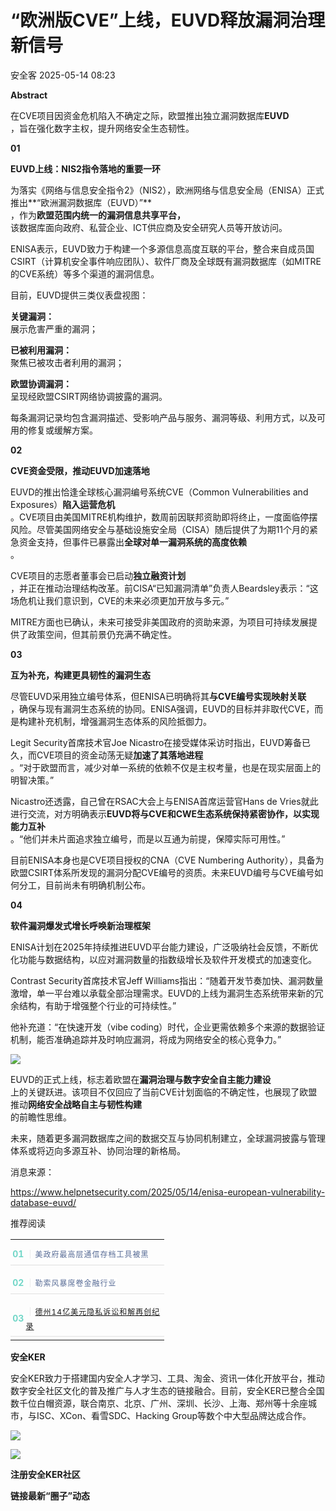 #  “欧洲版CVE”上线，EUVD释放漏洞治理新信号   
 安全客   2025-05-14 08:23  
  
**Abstract**  
  
在CVE项目因资金危机陷入不确定之际，欧盟推出独立漏洞数据库**EUVD**  
，旨在强化数字主权，提升网络安全生态韧性。  
  
  
**01**  
  
**EUVD上线：NIS2指令落地的重要一环**  
  
  
为落实《网络与信息安全指令2》（NIS2），欧洲网络与信息安全局（ENISA）正式推出**“欧洲漏洞数据库（EUVD）”**  
，作为**欧盟范围内统一的漏洞信息共享平台，**  
该数据库面向政府、私营企业、ICT供应商及安全研究人员等开放访问。  
  
  
ENISA表示，EUVD致力于构建一个多源信息高度互联的平台，整合来自成员国CSIRT（计算机安全事件响应团队）、软件厂商及全球既有漏洞数据库（如MITRE的CVE系统）等多个渠道的漏洞信息。  
  
  
目前，EUVD提供三类仪表盘视图：  
  
  
**关键漏洞：**  
展示危害严重的漏洞；  
  
**已被利用漏洞：**  
聚焦已被攻击者利用的漏洞；  
  
**欧盟协调漏洞：**  
呈现经欧盟CSIRT网络协调披露的漏洞。  
  
  
每条漏洞记录均包含漏洞描述、受影响产品与服务、漏洞等级、利用方式，以及可用的修复或缓解方案。  
  
  
**02**  
  
**CVE资金受限，推动EUVD加速落地**  
  
  
EUVD的推出恰逢全球核心漏洞编号系统CVE（Common Vulnerabilities and Exposures）**陷入运营危机**  
。CVE项目由美国MITRE机构维护，数周前因联邦资助即将终止，一度面临停摆风险。尽管美国网络安全与基础设施安全局（CISA）随后提供了为期11个月的紧急资金支持，但事件已暴露出**全球对单一漏洞系统的高度依赖**  
。  
  
  
CVE项目的志愿者董事会已启动**独立融资计划**  
，并正在推动治理结构改革。前CISA“已知漏洞清单”负责人Beardsley表示：“这场危机让我们意识到，CVE的未来必须更加开放与多元。”  
  
  
MITRE方面也已确认，未来可接受非美国政府的资助来源，为项目可持续发展提供了政策空间，但其前景仍充满不确定性。  
  
  
**03**  
  
**互为补充，构建更具韧性的漏洞生态**  
  
  
尽管EUVD采用独立编号体系，但ENISA已明确将其**与CVE编号实现映射关联**  
，确保与现有漏洞生态系统的协同。ENISA强调，EUVD的目标并非取代CVE，而是构建补充机制，增强漏洞生态体系的风险抵御力。  
  
  
Legit Security首席技术官Joe Nicastro在接受媒体采访时指出，EUVD筹备已久，而CVE项目的资金动荡无疑**加速了其落地进程**  
。“对于欧盟而言，减少对单一系统的依赖不仅是主权考量，也是在现实层面上的明智决策。”  
  
  
Nicastro还透露，自己曾在RSAC大会上与ENISA首席运营官Hans de Vries就此进行交流，对方明确表示**EUVD将与CVE和CWE生态系统保持紧密协作，以实现能力互补**  
。“他们并未片面追求独立编号，而是以互通为前提，保障实际可用性。”  
  
  
目前ENISA本身也是CVE项目授权的CNA（CVE Numbering Authority），具备为欧盟CSIRT体系所发现的漏洞分配CVE编号的资质。未来EUVD编号与CVE编号如何分工，目前尚未有明确机制公布。  
  
  
**04**  
  
**软件漏洞爆发式增长呼唤新治理框架**  
  
  
ENISA计划在2025年持续推进EUVD平台能力建设，广泛吸纳社会反馈，不断优化功能与数据结构，以应对漏洞数量的指数级增长及软件开发模式的加速变化。  
  
  
Contrast Security首席技术官Jeff Williams指出：“随着开发节奏加快、漏洞数量激增，单一平台难以承载全部治理需求。EUVD的上线为漏洞生态系统带来新的冗余结构，有助于增强整个行业的可持续性。”  
  
  
他补充道：“在快速开发（vibe coding）时代，企业更需依赖多个来源的数据验证机制，能否准确追踪并及时响应漏洞，将成为网络安全的核心竞争力。”  
  
  
![](https://mmbiz.qpic.cn/sz_mmbiz_png/Ok4fxxCpBb5RcmQ8t5rl1lj4D83Oa31ibI4Staq94zOMgubXFcmJ14AUYAbcl7HhRxNeCsCwibroAwRqYACSO3Kw/640?wx_fmt=png&from=appmsg "")  
  
  
EUVD的正式上线，标志着欧盟在**漏洞治理与数字安全自主能力建设**  
上的关键跃进。该项目不仅回应了当前CVE计划面临的不确定性，也展现了欧盟推动**网络安全战略自主与韧性构建**  
的前瞻性思维。  
  
  
未来，随着更多漏洞数据库之间的数据交互与协同机制建立，全球漏洞披露与管理体系或将迈向多源互补、协同治理的新格局。  
  
  
消息来源：  
  
https://www.helpnetsecurity.com/2025/05/14/enisa-european-vulnerability-database-euvd/  
  
  
推荐阅读  
  
  
  
  
  
<table><tbody><tr style="box-sizing: border-box;"><td data-colwidth="100.0000%" width="100.0000%" style="border-width: 1px;border-color: rgb(62, 62, 62);border-style: none;box-sizing: border-box;padding: 0px;"><section style="box-sizing: border-box;"><section style="display: flex;flex-flow: row;margin: 10px 0% 0px;justify-content: flex-start;box-sizing: border-box;"><section style="display: inline-block;vertical-align: middle;width: auto;min-width: 10%;max-width: 100%;height: auto;flex: 0 0 auto;align-self: center;box-shadow: rgb(0, 0, 0) 0px 0px 0px;box-sizing: border-box;"><section style="font-size: 14px;color: rgb(115, 215, 200);line-height: 1;letter-spacing: 0px;text-align: center;box-sizing: border-box;"><p style="margin: 0px;padding: 0px;box-sizing: border-box;"><strong style="box-sizing: border-box;"><span leaf="">01</span></strong></p></section></section><section style="display: inline-block;vertical-align: middle;width: auto;flex: 100 100 0%;align-self: center;height: auto;box-sizing: border-box;"><section style="font-size: 14px;letter-spacing: 1px;line-height: 1.8;color: rgb(140, 140, 140);box-sizing: border-box;"><p style="white-space: normal;margin: 0px;padding: 0px;box-sizing: border-box;"><span style="color: rgb(224, 224, 224);box-sizing: border-box;"><span leaf="">｜</span></span><span style="font-size: 12px;box-sizing: border-box;"><span leaf=""><a style="-webkit-tap-highlight-color: rgba(0, 0, 0, 0);margin: 0px;padding: 0px;outline: 0px;color: rgb(87, 107, 149);text-decoration: none;-webkit-user-drag: none;cursor: default;max-width: 100%;font-family: &#34;PingFang SC&#34;, system-ui, -apple-system, BlinkMacSystemFont, &#34;Helvetica Neue&#34;, &#34;Hiragino Sans GB&#34;, &#34;Microsoft YaHei UI&#34;, &#34;Microsoft YaHei&#34;, Arial, sans-serif;font-size: 12px;font-style: normal;font-variant-ligatures: normal;font-variant-caps: normal;font-weight: 400;letter-spacing: 1px;orphans: 2;text-align: justify;text-indent: 0px;text-transform: none;widows: 2;word-spacing: 0px;-webkit-text-stroke-width: 0px;white-space: normal;background-color: rgb(255, 255, 255);box-sizing: border-box !important;overflow-wrap: break-word !important;" href="https://mp.weixin.qq.com/s?__biz=MzA5ODA0NDE2MA==&amp;mid=2649788536&amp;idx=1&amp;sn=e79a58d05ecf7f50681921cc21519365&amp;scene=21#wechat_redirect" textvalue="美政府最高层通信存档工具被黑，通信记录形同裸奔" data-itemshowtype="0" target="_blank" linktype="text" data-linktype="2">美政府最高层通信存档工具被黑</a></span></span></p></section></section></section><section style="margin: 5px 0%;box-sizing: border-box;"><section style="background-color: rgb(224, 224, 224);height: 1px;box-sizing: border-box;"><svg viewBox="0 0 1 1" style="float:left;line-height:0;width:0;vertical-align:top;"></svg></section></section></section></td></tr><tr style="box-sizing: border-box;"><td data-colwidth="100.0000%" width="100.0000%" style="border-width: 1px;border-color: rgb(62, 62, 62);border-style: none;box-sizing: border-box;padding: 0px;"><section style="box-sizing: border-box;"><section style="display: flex;flex-flow: row;margin: 10px 0% 0px;justify-content: flex-start;box-sizing: border-box;"><section style="display: inline-block;vertical-align: middle;width: auto;min-width: 10%;max-width: 100%;height: auto;flex: 0 0 auto;align-self: center;box-sizing: border-box;"><section style="font-size: 14px;color: rgb(115, 215, 200);line-height: 1;letter-spacing: 0px;text-align: center;box-sizing: border-box;"><p style="margin: 0px;padding: 0px;box-sizing: border-box;"><strong style="box-sizing: border-box;"><span leaf="">02</span></strong></p></section></section><section style="display: inline-block;vertical-align: middle;width: auto;flex: 100 100 0%;align-self: center;height: auto;box-sizing: border-box;"><section style="font-size: 14px;letter-spacing: 1px;line-height: 1.8;color: rgb(140, 140, 140);box-sizing: border-box;"><p style="white-space: normal;margin: 0px;padding: 0px;box-sizing: border-box;"><span style="color: rgb(224, 224, 224);box-sizing: border-box;"><span leaf="">｜</span></span><span style="font-size: 12px;box-sizing: border-box;"><span leaf=""><a style="-webkit-tap-highlight-color: rgba(0, 0, 0, 0);margin: 0px;padding: 0px;outline: 0px;color: rgb(87, 107, 149);text-decoration: none;-webkit-user-drag: none;cursor: default;max-width: 100%;font-family: &#34;PingFang SC&#34;, system-ui, -apple-system, BlinkMacSystemFont, &#34;Helvetica Neue&#34;, &#34;Hiragino Sans GB&#34;, &#34;Microsoft YaHei UI&#34;, &#34;Microsoft YaHei&#34;, Arial, sans-serif;font-size: 12px;font-style: normal;font-variant-ligatures: normal;font-variant-caps: normal;font-weight: 400;letter-spacing: 1px;orphans: 2;text-align: justify;text-indent: 0px;text-transform: none;widows: 2;word-spacing: 0px;-webkit-text-stroke-width: 0px;white-space: normal;background-color: rgb(255, 255, 255);box-sizing: border-box !important;overflow-wrap: break-word !important;" href="https://mp.weixin.qq.com/s?__biz=MzA5ODA0NDE2MA==&amp;mid=2649788548&amp;idx=1&amp;sn=f494f2b0019b53b104727c1645c848af&amp;scene=21#wechat_redirect" textvalue="勒索风暴席卷金融行业" data-itemshowtype="0" target="_blank" linktype="text" data-linktype="2">勒索风暴席卷金融行业</a></span></span></p></section></section></section><section style="margin: 5px 0%;box-sizing: border-box;"><section style="background-color: rgb(224, 224, 224);height: 1px;box-sizing: border-box;"><svg viewBox="0 0 1 1" style="float:left;line-height:0;width:0;vertical-align:top;"></svg></section></section></section></td></tr><tr style="box-sizing: border-box;"><td data-colwidth="100.0000%" width="100.0000%" style="border-width: 1px;border-color: rgb(62, 62, 62);border-style: none;box-sizing: border-box;padding: 0px;"><section style="box-sizing: border-box;"><section style="display: flex;flex-flow: row;margin: 10px 0% 0px;justify-content: flex-start;box-sizing: border-box;"><section style="display: inline-block;vertical-align: middle;width: auto;min-width: 10%;max-width: 100%;height: auto;flex: 0 0 auto;align-self: center;box-sizing: border-box;"><section style="font-size: 14px;color: rgb(115, 215, 200);line-height: 1;letter-spacing: 0px;text-align: center;box-sizing: border-box;"><p style="margin: 0px;padding: 0px;box-sizing: border-box;"><strong style="box-sizing: border-box;"><span leaf="">03</span></strong></p></section></section><section style="display: inline-block;vertical-align: middle;width: auto;flex: 100 100 0%;align-self: center;height: auto;box-sizing: border-box;"><section style="font-size: 14px;letter-spacing: 1px;line-height: 1.8;color: rgb(140, 140, 140);box-sizing: border-box;"><p style="white-space: normal;margin: 0px;padding: 0px;box-sizing: border-box;"><span style="color: rgb(224, 224, 224);box-sizing: border-box;"><span leaf="">｜</span></span><span style="font-size: 12px;box-sizing: border-box;"><span leaf=""><a style="" href="https://mp.weixin.qq.com/s?__biz=MzA5ODA0NDE2MA==&amp;mid=2649788555&amp;idx=1&amp;sn=85759a0ebd4a25a7607e07d309ef2450&amp;scene=21#wechat_redirect" textvalue="德州14亿美元隐私诉讼和解再创记录" data-itemshowtype="0" target="_blank" linktype="text" data-linktype="2">德州14亿美元隐私诉讼和解再创纪录</a></span></span></p></section></section></section><section style="margin: 5px 0%;box-sizing: border-box;"><section style="background-color: rgb(224, 224, 224);height: 1px;box-sizing: border-box;"><svg viewBox="0 0 1 1" style="float:left;line-height:0;width:0;vertical-align:top;"></svg></section></section></section></td></tr></tbody></table>  
  
  
**安全KER**  
  
  
安全KER致力于搭建国内安全人才学习、工具、淘金、资讯一体化开放平台，推动数字安全社区文化的普及推广与人才生态的链接融合。目前，安全KER已整合全国数千位白帽资源，联合南京、北京、广州、深圳、长沙、上海、郑州等十余座城市，与ISC、XCon、看雪SDC、Hacking Group等数个中大型品牌达成合作。  
  
![](https://mmbiz.qpic.cn/sz_mmbiz_png/Ok4fxxCpBb5RcmQ8t5rl1lj4D83Oa31ibZFZ3X1ibYliaCYHLnibrhd7m60qAF7pEqicLNDONleqibx86MTK2MeyuI7g/640?wx_fmt=png&from=appmsg "")  
  
![](https://mmbiz.qpic.cn/sz_mmbiz_png/Ok4fxxCpBb5RcmQ8t5rl1lj4D83Oa31ibSuQNPSMqcSc8ccUuSe2tn6CwzsFkn1bTrFKRRlcm3icfVDzjDnKSBLA/640?wx_fmt=png&from=appmsg "")  
  
**注册安全KER社区**  
  
**链接最新“圈子”动态**  
  

